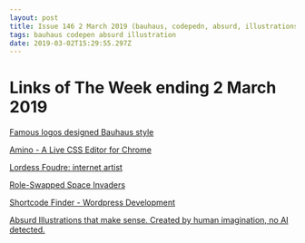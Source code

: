 ```yaml
---
layout: post
title: Issue 146 2 March 2019 (bauhaus, codepedn, absurd, illustrations)
tags: bauhaus codepen absurd illustration
date: 2019-03-02T15:29:55.297Z
---
```

# Links of The Week ending 2 March 2019

<a href="https://99designs.co.uk/logo-design/contests/community-contest-reimagine-famous-logo-bauhaus-style-875553" target="_blank">Famous logos designed Bauhaus style</a>

<a href="https://aminoeditor.com/" title="Amino" alt="Amino" target="_blank">Amino - A Live CSS Editor for Chrome</a>

<a href="http://lordess.io/" title="Lordess Foudre" alt="Lordess Foudre" target="_blank">Lordess Foudre: internet artist</a>

<a href="https://codepen.io/jkantner/pen/OdKLxb" title="Role-Swapped Space Invaders" alt="Role-Swapped Space Invaders" target="_blank">Role-Swapped Space Invaders</a>


<a href="https://www.billerickson.net/shortcode-finder" title="Shortcode Finder" alt="Shortcode Finder" target="_blank">Shortcode Finder - Wordpress Development</a>

<a href="https://absurd.design" target="_blank">Absurd Illustrations that make sense. Created by human imagination, no AI detected. </a>